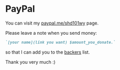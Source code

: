 # PayPal
You can visit my [paypal.me/shd101wy](https://www.paypal.me/shd101wyy) page.  

Please leave a note when you send money:  
```markdown
`[your name](link you want) $amount_you_donate.` 
```
so that I can add you to the [backers](backers.md) list.  

Thank you very much :)